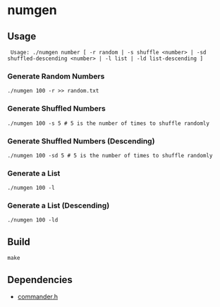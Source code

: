 # numgen

## Usage

```
 Usage: ./numgen number [ -r random | -s shuffle <number> | -sd shuffled-descending <number> | -l list | -ld list-descending ]
```

### Generate Random Numbers

```
./numgen 100 -r >> random.txt
```

### Generate Shuffled Numbers

```
./numgen 100 -s 5 # 5 is the number of times to shuffle randomly
```

### Generate Shuffled Numbers (Descending)

```
./numgen 100 -sd 5 # 5 is the number of times to shuffle randomly
```

### Generate a List

```
./numgen 100 -l
```

### Generate a List (Descending)

```
./numgen 100 -ld
```


## Build

```shell
make
```

## Dependencies
  * [commander.h](https://github.com/iwatakeshi/commander.h)
